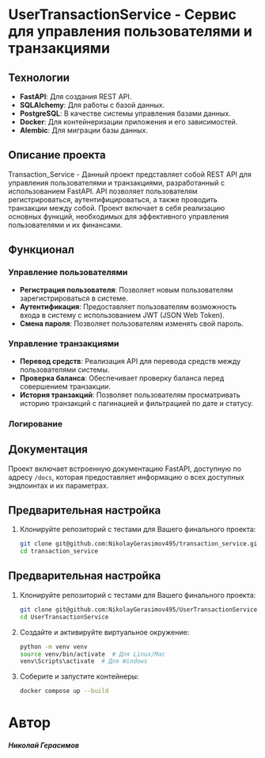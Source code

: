 # UserTransactionService - Сервис для управления пользователями и транзакциями

## Технологии
- **FastAPI**: Для создания REST API.
- **SQLAlchemy**: Для работы с базой данных.
- **PostgreSQL**: В качестве системы управления базами данных.
- **Docker**: Для контейнеризации приложения и его зависимостей.
- **Alembic**: Для миграции базы данных.

## Описание проекта

Transaction_Service - Данный проект представляет собой REST API для управления пользователями и транзакциями, разработанный с использованием FastAPI. API позволяет пользователям регистрироваться, аутентифицироваться, а также проводить транзакции между собой. Проект включает в себя реализацию основных функций, необходимых для эффективного управления пользователями и их финансами.

## Функционал

### Управление пользователями
- **Регистрация пользователя**: Позволяет новым пользователям зарегистрироваться в системе.
- **Аутентификация**: Предоставляет пользователям возможность входа в систему с использованием JWT (JSON Web Token).
- **Смена пароля**: Позволяет пользователям изменять свой пароль.

### Управление транзакциями
- **Перевод средств**: Реализация API для перевода средств между пользователями системы.
- **Проверка баланса**: Обеспечивает проверку баланса перед совершением транзакции.
- **История транзакций**: Позволяет пользователям просматривать историю транзакций с пагинацией и фильтрацией по дате и статусу.

### Логирование

## Документация
Проект включает встроенную документацию FastAPI, доступную по адресу `/docs`, которая предоставляет информацию о всех доступных эндпоинтах и их параметрах.

## Предварительная настройка

1. Клонируйте репозиторий с тестами для Вашего финального проекта:
   ```bash
   git clone git@github.com:NikolayGerasimov495/transaction_service.git
   cd transaction_service

## Предварительная настройка

1. Клонируйте репозиторий с тестами для Вашего финального проекта:
   ```bash
   git clone git@github.com:NikolayGerasimov495/UserTransactionService.git
   cd UserTransactionService
2. Создайте и активируйте виртуальное окружение:

    ```bash
    python -m venv venv
    source venv/bin/activate  # Для Linux/Mac
    venv\Scripts\activate  # Для Windows
    
3. Соберите и запустите контейнеры:
   ```bash
   docker compose up --build
   ```

# Автор 
##### **Николай Герасимов**